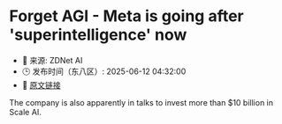 # Forget AGI - Meta is going after 'superintelligence' now
- 📅 来源: ZDNet AI
- 🕒 发布时间（东八区）: 2025-06-12 04:32:00
- 🔗 [原文链接](https://www.zdnet.com/article/forget-agi-meta-is-going-after-superintelligence-now/)

The company is also apparently in talks to invest more than $10 billion in Scale AI.